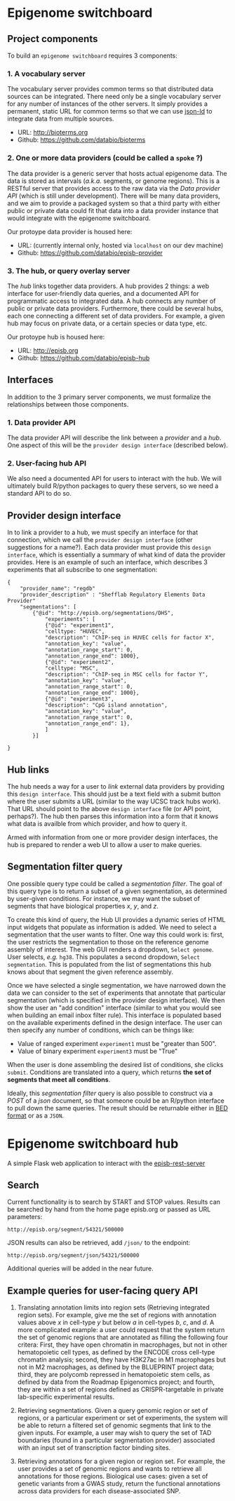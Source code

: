 # Epigenome switchboard

## Project components

To build an `epigenome switchboard` requires 3 components:

### 1. A vocabulary server

The vocabulary server provides common terms so that distributed data sources can be integrated. There need only be a single vocabulary server for any number of instances of the other servers. It simply provides a permanent, static URL for common terms so that we can use [json-ld](https://json-ld.org/) to integrate data from multiple sources.

- URL: http://bioterms.org
- Github: https://github.com/databio/bioterms


### 2. One or more data providers (could be called a `spoke` ?)

The data provider is a generic server that hosts actual epigenome data. The data is stored as intervals (*a.k.a.* segments, or genome regions). This is a RESTful server that provides access to the raw data via the *Data provider API* (which is still under development). There will be many data providers, and we aim to provide a packaged system so that a third party with either public or private data could fit that data into a data provider instance that would integrate with the epigenome switchboard.

Our protoype data provider is housed here:

- URL: (currently internal only, hosted via `localhost` on our dev machine)
- Github: https://github.com/databio/episb-provider

### 3. The hub, or query overlay server

The *hub* links together data providers. A hub provides 2 things: a web interface for user-friendly data queries, and a documented API for programmatic access to integrated data. A hub connects any number of public or private data providers. Furthermore, there could be several hubs, each one connecting a different set of data providers. For example, a given hub may  focus on private data, or a certain species or data type, etc.

Our protoype hub is housed here:

- URL: http://episb.org
- Github: https://github.com/databio/episb-hub


## Interfaces

In addition to the 3 primary server components, we must formalize the relationships between those components. 

### 1. Data provider API

The data provider API will describe the link between a *provider* and a *hub*. One aspect of this will be the `provider design interface` (described below).

### 2. User-facing hub API

We also need a documented API for users to interact with the hub. We will ultimately build R/python packages to query these servers, so we need a standard API to do so.

## Provider design interface

In to link a provider to a hub, we must specify an interface for that connection, which we call the `provider design interface` (other suggestions for a name?). Each data provider must provide this `design interface`, which is essentially a summary of what kind of data the provider provides. Here is an example of such an interface, which describes 3 experiments that all subscribe to one segmentation:

```
{ 
	"provider_name": "regdb"
	"provider_description" : "Shefflab Regulatory Elements Data Provider"
	"segmentations": [
		{"@id": "http://episb.org/segmentations/DHS",
			"experiments": [
			{"@id": "experiment1", 
			"celltype: "HUVEC",
			"description": "ChIP-seq in HUVEC cells for factor X", 
			"annotation_key": "value",
			"annotation_range_start": 0,
			"annotation_range_end": 1000}, 
			{"@id": "experiment2", 
			"celltype: "MSC",
			"description": "ChIP-seq in MSC cells for factor Y", 
			"annotation_key": "value",
			"annotation_range_start": 0,
			"annotation_range_end": 1000}, 		
			{"@id": "experiment3", 
			"description": "CpG island annotation", 
			"annotation_key": "value",
			"annotation_range_start": 0,
			"annotation_range_end": 1}, 		
			]
		}]

}

```

## Hub links

The hub needs a way for a user to *link* external data providers by providing this `design interface`. This should just be a text field with a submit button where the user submits a URL (similar to the way UCSC track hubs work). That URL should point to the above `design interface` file (or API point, perhaps?). The hub then parses this information into a form that it knows what data is availble from which provider, and how to query it.

Armed with information from one or more provider design interfaces, the hub is prepared to render a web UI to allow a user to make queries.

## Segmentation filter query

One possible query type could be called a *segmentation filter*. The goal of this query type is to return a subset of a given segmentation, as determined by user-given conditions. For instance, we may want the subset of segments that have biological properties *x*, *y*, and *z*. 

To create this kind of query, the Hub UI provides a dynamic series of HTML input widgets that populate as information is added. We need to select a segmentation that the user wants to filter. One way this could work is: first, the user restricts the segmentation to those on the reference genome assembly of interest. The web GUI renders a dropdown, `Select genome`. User selects, *e.g.* `hg38`. This populates a second dropdown, `Select segmentation`. This is populated from the list of segmentations this hub knows about that segment the given reference assembly.

Once we have selected a single segmentation, we have narrowed down the data we can consider to the set of experiments that annotate that particular segmentation (which is specified in the provider design interface). We then show the user an "add condition" interface (similar to what you would see when building an email inbox filter rule). This interface is populated based on the available experiments defined in the design interface. The user can then specify any number of conditions, which can be things like:

- Value of ranged experiment `experiment1` must be "greater than 500".
- Value of binary experiment `experiment3` must be "True"

When the user is done assembling the desired list of conditions, she clicks `submit`. Conditions are translated into a query, which returns **the set of segments that meet all conditions**.

Ideally, this *segmentation filter* query is also possible to construct via a *POST* of a *json* document, so that someone could be an R/python interface to pull down the same queries. The result should be returnable either in [BED format](https://genome.ucsc.edu/FAQ/FAQformat.html#format1) or as a `JSON`.

# Epigenome switchboard hub

A simple Flask web application to interact with the [episb-rest-server](https://github.com/databio/episb/tree/master/episb-rest-server)

## Search

Current functionality is to search by START and STOP values. Results can be searched by hand from the home page episb.org or passed as URL parameters:

    http://episb.org/segment/54321/500000

JSON results can also be retrieved, add `/json/` to the endpoint:

    http://episb.org/segment/json/54321/500000

Additional queries will be added in the near future.


## Example queries for user-facing query API

1. Translating annotation limits into region sets (Retrieving integrated region sets). For example, give me the set of regions with annotation values above *x* in cell-type *y* but below *a* in cell-types *b*, *c*, and *d*. A more complicated example: a user could request that the system return the set of genomic regions that are annotated as filling the following four critera: First, they have open chromatin in macrophages, but not in other hematopoietic cell types, as defined by the ENCODE cross cell-type chromatin analysis; second, they have H3K27ac in M1 macrophages but not in M2 macrophages, as defined by the BLUEPRINT project data; third, they are polycomb repressed in hematopoietic stem cells, as defined by data from the Roadmap Epigenomics project; and fourth, they are within a set of regions defined as CRISPR-targetable in private lab-specific experimental results.

2. Retrieving segmentations. Given a query genomic region or set of regions, or a particular experiment or set of experiments, the system will be able to return a filtered set of genomic segments that link to the given inputs. For example, a user may wish to query the set of TAD boundaries (found in a particular segmentation provider) associated with an input set of transcription factor binding sites.

3. Retrieving annotations for a given region or region set. For example, the user provides a set of genomic regions and wants to retrieve all annotations for those regions. Biological use cases: given a set of genetic variants from a GWAS study, return the functional annotations across data providers for each disease-associated SNP.

